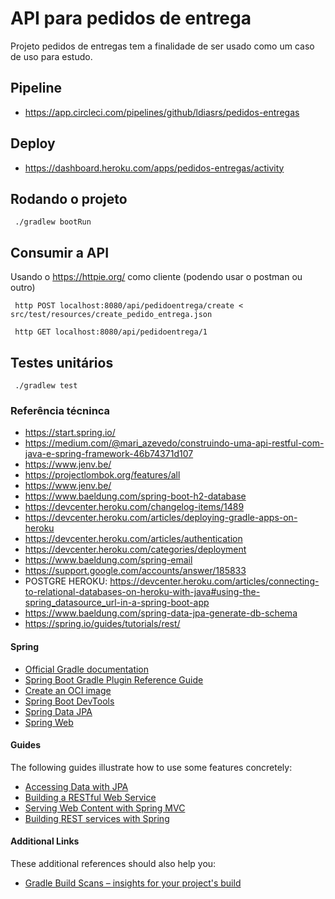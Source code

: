 # API para pedidos de entrega

Projeto pedidos de entregas tem a finalidade de ser usado como um caso de uso para estudo.

## Pipeline 

* https://app.circleci.com/pipelines/github/ldiasrs/pedidos-entregas

## Deploy

* https://dashboard.heroku.com/apps/pedidos-entregas/activity

## Rodando o projeto

```
 ./gradlew bootRun
```

## Consumir a API

Usando o https://httpie.org/ como cliente (podendo usar o postman ou outro)

```
 http POST localhost:8080/api/pedidoentrega/create <  src/test/resources/create_pedido_entrega.json
```

```
 http GET localhost:8080/api/pedidoentrega/1
```

## Testes unitários
```
 ./gradlew test
```
### Referência técninca

* https://start.spring.io/
* https://medium.com/@mari_azevedo/construindo-uma-api-restful-com-java-e-spring-framework-46b74371d107
* https://www.jenv.be/
* https://projectlombok.org/features/all
* https://www.jenv.be/
* https://www.baeldung.com/spring-boot-h2-database
* https://devcenter.heroku.com/changelog-items/1489
* https://devcenter.heroku.com/articles/deploying-gradle-apps-on-heroku
* https://devcenter.heroku.com/articles/authentication
* https://devcenter.heroku.com/categories/deployment
* https://www.baeldung.com/spring-email
* https://support.google.com/accounts/answer/185833
* POSTGRE HEROKU: https://devcenter.heroku.com/articles/connecting-to-relational-databases-on-heroku-with-java#using-the-spring_datasource_url-in-a-spring-boot-app
* https://www.baeldung.com/spring-data-jpa-generate-db-schema
* https://spring.io/guides/tutorials/rest/

#### Spring

* [Official Gradle documentation](https://docs.gradle.org)
* [Spring Boot Gradle Plugin Reference Guide](https://docs.spring.io/spring-boot/docs/2.3.3.RELEASE/gradle-plugin/reference/html/)
* [Create an OCI image](https://docs.spring.io/spring-boot/docs/2.3.3.RELEASE/gradle-plugin/reference/html/#build-image)
* [Spring Boot DevTools](https://docs.spring.io/spring-boot/docs/2.3.3.RELEASE/reference/htmlsingle/#using-boot-devtools)
* [Spring Data JPA](https://docs.spring.io/spring-boot/docs/2.3.3.RELEASE/reference/htmlsingle/#boot-features-jpa-and-spring-data)
* [Spring Web](https://docs.spring.io/spring-boot/docs/2.3.3.RELEASE/reference/htmlsingle/#boot-features-developing-web-applications)

#### Guides
The following guides illustrate how to use some features concretely:

* [Accessing Data with JPA](https://spring.io/guides/gs/accessing-data-jpa/)
* [Building a RESTful Web Service](https://spring.io/guides/gs/rest-service/)
* [Serving Web Content with Spring MVC](https://spring.io/guides/gs/serving-web-content/)
* [Building REST services with Spring](https://spring.io/guides/tutorials/bookmarks/)

#### Additional Links
These additional references should also help you:

* [Gradle Build Scans – insights for your project's build](https://scans.gradle.com#gradle)

